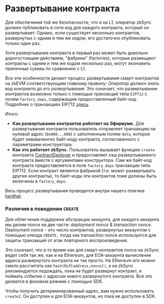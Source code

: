 # Развертывание контракта

Для обеспечения той же безопасности, что и на L1, оператор zkSync должен публиковать в сети код для каждого контракта, который он развертывает. Однако, если существует несколько контрактов, развернутых с одним и тем же кодом, его достаточно опубликовать только один раз.

Хотя развертывание контракта в первый раз может быть довольно дорогостоящим действием, "фабрики" (factories), которые размещают контракты с одним и тем же кодом несколько раз, могут экономить приличные суммы по сравнению с L1.

Все эти особенности делают процесс развертывания смарт-контрактов на zkEVM соответствующим главному правилу: _Оператор должен знать код контракта до его развертывания_. Это означает, что развертывание контрактов возможно только с помощью транзакций типа `EIP712` с полем `factory_deps`, содержащим предоставленный байт-код. Подробнее о транзакциях EIP712 [здесь](https://v2-docs.zksync.io/api/api.html#eip712).

Итого:

* **Как развертывание контрактов работает на Эфириуме.** Для развертывания контракта пользователь отправляет транзакцию на нулевой адрес (`0x000...000`) с заполненным полем `data`, которое будет эквивалентно байт-коду контракта, согласованного с параметрами конструктора.
* **Как это работает zkSync.** Пользователь вызывает функцию `create` контракта [ContractDeployer](ponimanie-sistemnykh-kontraktov.md#contractdeployer) и предоставляет хэш развертываемого контракта вместе с аргументами конструктора. Сам же байт-код контракта предоставляется в поле `factory_deps` транзакции типа EIP712. Если контракт является фабрикой (т.е. может развертывать другие контракты), то байт-коды эти контрактов тоже должны быть включены в `factory_deps.`

Весь процесс развертывания проводится внутри нашего плагина [hardhat](https://v2-docs.zksync.io/api/hardhat).

### Различия в поведении `CREATE` <a href="#differences-in-create-behaviour" id="differences-in-create-behaviour"></a>

Для облегчения поддержки абстракции аккаунта, для каждого аккаунта мы делим nonce на две части: _deployment nonce_ & _transaction nonce._ Deployment nonce - это число контрактов, развернутых аккаунтом с помощью опкода `CREATE,` тогда как transaction nonce используется для защиты транзакций от атак повторного воспроизведения.

Это означает, что в то время как для смарт-контрактов nonce на zkSync ведет себя так же, как и на Ethereum, для EOA-аккаунта вычисление адреса развернутого контракта не так просто. На Ethereum его можно смело рассчитать как `hash(RLP[address,nonce])`, а на zkSync рекомендуется подождать, пока не будет развернут контракт, и поймать событие с адресом нового развернутого контракта. Все это делается в фоновом режиме с помощью SDK.

Чтобы получить детерминированный адрес, вам нужно использовать `create2`. Он доступен и для EOA-аккаунтов, но пока не доступен в SDK.
